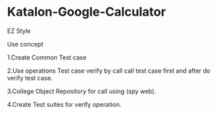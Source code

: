# Katalon-Google-Calculator
EZ Style

Use concept

1.Create Common Test case

2.Use operations Test case verify by call call test case first and after do verify test case.

3.College Object Repository for call using (spy web).

4.Create Test suites for verify operation.

